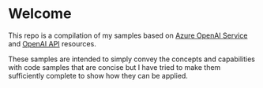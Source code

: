 # Welcome
This repo is a compilation of my samples based on [Azure OpenAI Service](https://learn.microsoft.com/en-us/azure/ai-services/openai/overview) and [OpenAI API](https://openai.com/api/) resources.

These samples are intended to simply convey the concepts and capabilities with code samples that are concise but I have tried to make them sufficiently complete to show how they can be applied.
